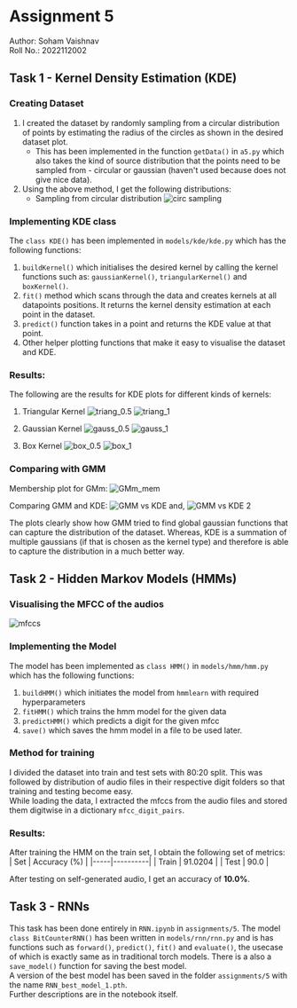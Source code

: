 # Assignment 5
Author: Soham Vaishnav \
Roll No.: 2022112002

## Task 1 - Kernel Density Estimation (KDE)
### Creating Dataset
1. I created the dataset by randomly sampling from a circular distribution of points by estimating the radius of the circles as shown in the desired dataset plot.
    - This has been implemented in the function `getData()` in `a5.py` which also takes the kind of source distribution that the points need to be sampled from - circular or gaussian (haven't used because does not give nice data).
2. Using the above method, I get the following distributions:
    - Sampling from circular distribution
    ![circ sampling](figures/circ_sample_kde.png)

### Implementing KDE class
The `class KDE()` has been implemented in `models/kde/kde.py` which has the following functions:
1. `buildKernel()` which initialises the desired kernel by calling the kernel functions such as: `gaussianKernel()`, `triangularKernel()` and `boxKernel()`.
2. `fit()` method which scans through the data and creates kernels at all datapoints positions. It returns the kernel density estimation at each point in the dataset.
3. `predict()` function takes in a point and returns the KDE value at that point.
4. Other helper plotting functions that make it easy to visualise the dataset and KDE.

### Results:
The following are the results for KDE plots for different kinds of kernels:
1. Triangular Kernel
![triang_0.5](figures/triang_half.png)
![triang_1](figures/triang_one.png)

2. Gaussian Kernel
![gauss_0.5](figures/gauss_half.png)
![gauss_1](figures/gauss_one.png)

3. Box Kernel
![box_0.5](figures/box_half.png)
![box_1](figures/box_one.png)

### Comparing with GMM
Membership plot for GMm:
![GMm_mem](figures/GMM_mem.png)

Comparing GMM and KDE:
![GMM vs KDE](figures/GMM_KDE.png)
and, 
![GMM vs KDE 2](figures/GMM_KDE_2.png)

The plots clearly show how GMM tried to find global gaussian functions that can capture the distribution of the dataset. Whereas, KDE is a summation of multiple gaussians (if that is chosen as the kernel type) and therefore is able to capture the distribution in a much better way.

## Task 2 - Hidden Markov Models (HMMs)
### Visualising the MFCC of the audios
![mfccs](figures/mfcc_samples.png)

### Implementing the Model
The model has been implemented as `class HMM()` in `models/hmm/hmm.py` which has the following functions:
1. `buildHMM()` which initiates the model from `hmmlearn` with required hyperparameters
2. `fitHMM()` which trains the hmm model for the given data
3. `predictHMM()` which predicts a digit for the given mfcc
4. `save()` which saves the hmm model in a file to be used later.

### Method for training
I divided the dataset into train and test sets with 80:20 split. This was followed by distribution of audio files in their respective digit folders so that training and testing become easy. \
While loading the data, I extracted the mfccs from the audio files and stored them digitwise in a dictionary `mfcc_digit_pairs`. 

### Results:
After training the HMM on the train set, I obtain the following set of metrics:
| Set | Accuracy (%) |
|-----|----------|
| Train | 91.0204 |
| Test | 90.0 |

After testing on self-generated audio, I get an accuracy of **10.0%**.

## Task 3 - RNNs
This task has been done entirely in `RNN.ipynb` in `assignments/5`. The model `class BitCounterRNN()` has been written in `models/rnn/rnn.py` and is has functions such as `forward()`, `predict()`, `fit()` and `evaluate()`, the usecase of which is exactly same as in traditional torch models. There is a also a `save_model()` function for saving the best model. \
A version of the best model has been saved in the folder `assignments/5` with the name `RNN_best_model_1.pth`. \
Further descriptions are in the notebook itself.  